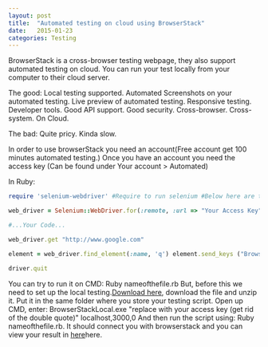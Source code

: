 ```yaml
---
layout: post
title:  "Automated testing on cloud using BrowserStack"
date:   2015-01-23
categories: Testing
---
```


BrowserStack is a cross-browser testing webpage, they also support automated testing on cloud. You can run your test locally from your computer to their cloud server.

The good: Local testing supported. Automated Screenshots on your automated testing. Live preview of automated testing. Responsive testing. Developer tools. Good API support. Good security. Cross-browser. Cross-system. On Cloud.

The bad: Quite pricy. Kinda slow.

In order to use browserStack you need an account(Free account get 100 minutes automated testing.) Once you have an account you need the access key (Can be found under Your account > Automated)

In Ruby:
```ruby
require 'selenium-webdriver' #Require to run selenium #Below here are the data that you can use caps = Selenium::WebDriver::Remote::Capabilities.new caps["browser"] = "Firefox" #Browser caps["browser_version"] = "33.0" #Browser version caps["os"] = "Windows" #OS caps["os_version"] = "XP" #OS version caps["browserstack.debug"] = "true" # caps["name"] = "Testing on browserstack" #Name of the test

web_driver = Selenium::WebDriver.for(:remote, :url => "Your Access Key", :desired_capabilities => caps)

#...Your Code...

web_driver.get "http://www.google.com"

element = web_driver.find_element(:name, 'q') element.send_keys ("BrowserStack") element.web_driver.find_element(:name, "btnG") element.click

driver.quit
```

You can try to run it on CMD: Ruby nameofthefile.rb But, before this we need to set up the local testing.[Download here](https://www.browserstack.com/browserstack-local/BrowserStackLocal-win32.zip), download the file and unzip it. Put it in the same folder where you store your testing script. Open up CMD, enter: BrowserStackLocal.exe "replace with your access key (get rid of the double quote)" localhost,3000,0 And then run the script using: Ruby nameofthefile.rb. It should connect you with browserstack and you can view your result in [here](https://www.browserstack.com/automate)here.
